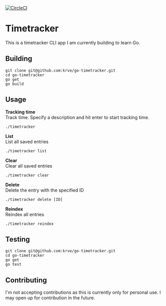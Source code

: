 [![CircleCI](https://circleci.com/gh/krve/go-timetracker.svg?style=svg)](https://circleci.com/gh/krve/go-timetracker)

# Timetracker
This is a timetracker CLI app I am currently building to learn Go.

## Building
```
git clone git@github.com:krve/go-timetracker.git
cd go-timetracker
go get
go build
```

## Usage

**Tracking time**  
Track time. Specify a description and hit enter to start tracking time.
```
./timetracker
```

**List**  
List all saved entries
```
./timetracker list
```

**Clear**  
Clear all saved entries
```
./timetracker clear
```

**Delete**  
Delete the entry with the specified ID
```
./timetracker delete [ID]
```

**Reindex**  
Reindex all entries
```
./timetracker reindex
```

## Testing
```
git clone git@github.com:krve/go-timetracker.git
cd go-timetracker
go get
go test
```

## Contributing
I'm not accepting contributions as this is currently only for personal use. I may open up for contribution in the future.

